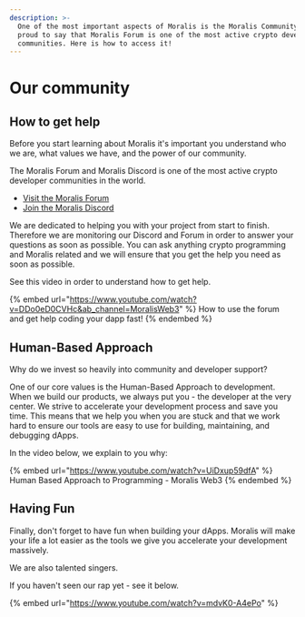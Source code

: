 ```yaml
---
description: >-
  One of the most important aspects of Moralis is the Moralis Community. We are
  proud to say that Moralis Forum is one of the most active crypto development
  communities. Here is how to access it!
---
```


# Our community

## How to get help

Before you start learning about Moralis it's important you understand who we are, what values we have, and the power of our community.

The Moralis Forum and Moralis Discord is one of the most active crypto developer communities in the world.

* [Visit the Moralis Forum](https://forum.moralis.io)
* [Join the Moralis Discord](https://moralis.io/mage)

We are dedicated to helping you with your project from start to finish. Therefore we are monitoring our Discord and Forum in order to answer your questions as soon as possible. You can ask anything crypto programming and Moralis related and we will ensure that you get the help you need as soon as possible.

See this video in order to understand how to get help.

{% embed url="https://www.youtube.com/watch?v=DDo0eD0CVHc&ab_channel=MoralisWeb3" %}
How to use the forum and get help coding your dapp fast!
{% endembed %}

## Human-Based Approach

Why do we invest so heavily into community and developer support?

One of our core values is the Human-Based Approach to development. When we build our products, we always put you - the developer at the very center. We strive to accelerate your development process and save you time. This means that we help you when you are stuck and that we work hard to ensure our tools are easy to use for building, maintaining, and debugging dApps.

In the video below, we explain to you why:

{% embed url="https://www.youtube.com/watch?v=UiDxup59dfA" %}
Human Based Approach to Programming - Moralis Web3
{% endembed %}

## Having Fun

Finally, don't forget to have fun when building your dApps. Moralis will make your life a lot easier as the tools we give you accelerate your development massively.

We are also talented singers.

If you haven't seen our rap yet - see it below.

{% embed url="https://www.youtube.com/watch?v=mdvK0-A4ePo" %}
